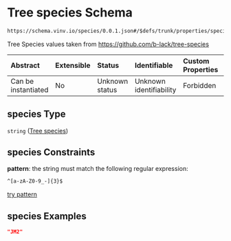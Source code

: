 # Tree species Schema

```txt
https://schema.vinv.io/species/0.0.1.json#/$defs/trunk/properties/species
```

Tree Species values taken from <https://github.com/b-lack/tree-species>

| Abstract            | Extensible | Status         | Identifiable            | Custom Properties | Additional Properties | Access Restrictions | Defined In                                                                                                              |
| :------------------ | :--------- | :------------- | :---------------------- | :---------------- | :-------------------- | :------------------ | :---------------------------------------------------------------------------------------------------------------------- |
| Can be instantiated | No         | Unknown status | Unknown identifiability | Forbidden         | Allowed               | none                | [dereferenced.doc.json\*](../../../../../vinv-schemas/vinv-tree/out/0.0.1/dereferenced.doc.json "open original schema") |

## species Type

`string` ([Tree species](dereferenced-defs-trunk-properties-tree-species.md))

## species Constraints

**pattern**: the string must match the following regular expression:&#x20;

```txt
^[a-zA-Z0-9_-]{3}$
```

[try pattern](https://regexr.com/?expression=%5E%5Ba-zA-Z0-9_-%5D%7B3%7D%24 "try regular expression with regexr.com")

## species Examples

```json
"JM2"
```
